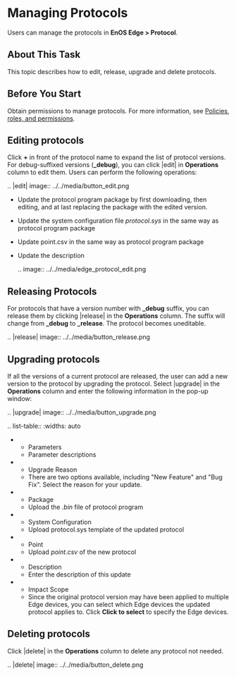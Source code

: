 # Managing Protocols

Users can manage the protocols in **EnOS Edge > Protocol**.

## About This Task

This topic describes how to edit, release, upgrade and delete protocols.

## Before You Start

Obtain permissions to manage protocols. For more information, see [Policies, roles, and permissions](/docs/iam/en/latest/access_policy).

## Editing protocols

Click **+** in front of the protocol name to expand the list of protocol versions. For debug-suffixed versions (**_debug**), you can click |edit| in **Operations** column to edit them. Users can perform the following operations:

.. |edit| image:: ../../media/button_edit.png

- Update the protocol program package by first downloading, then editing, and at last replacing the package with the edited version.
- Update the system configuration file *protocol.sys* in the same way as protocol program package
- Update point.csv  in the same way as protocol program package
- Update the description

  .. image:: ../../media/edge_protocol_edit.png

<!--For the documents for which the debug status is editable, how to set their status? -->

## Releasing Protocols

For protocols that have a version number with **_debug** suffix, you can release them by clicking |release| in the **Operations** column. The suffix will change from **_debug** to **_release**. The protocol becomes uneditable.

.. |release| image:: ../../media/button_release.png

## Upgrading protocols

If all the versions of a current protocol are released, the user can add a new version to the protocol by upgrading the protocol. Select |upgrade| in the **Operations** column and enter the following information in the pop-up window:

.. |upgrade| image:: ../../media/button_upgrade.png

.. list-table::
   :widths: auto

   * - Parameters
     - Parameter descriptions
   * - Upgrade Reason
     - There are two options available, including "New Feature" and "Bug Fix". Select the reason for your update. 
   * - Package
     - Upload the *.bin* file of protocol program
   * - System Configuration
     - Upload protocol.sys template of the updated protocol
   * - Point
     - Upload *point.csv* of the new protocol
   * - Description
     - Enter the description of this update
   * - Impact Scope
     - Since the original protocol version may have been applied to multiple Edge devices, you can select which Edge devices the updated protocol applies to. Click **Click to select** to specify the Edge devices.

## Deleting protocols

Click |delete| in the **Operations** column to delete any protocol not needed.

.. |delete| image:: ../../media/button_delete.png

<!-- end  -->

